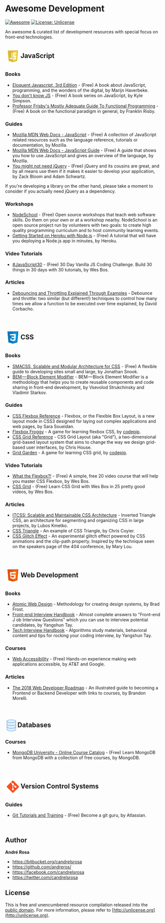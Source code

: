 # Awesome Development

[![Awesome](https://cdn.rawgit.com/sindresorhus/awesome/d7305f38d29fed78fa85652e3a63e154dd8e8829/media/badge.svg)](https://github.com/andreros/)
[![License: Unlicense](https://img.shields.io/badge/license-Unlicense-blue.svg)](http://unlicense.org/)

An awesome & curated list of development resources with special focus on front-end technologies.


<h2><img src="https://raw.githubusercontent.com/andreros/playground/master/awesome-development/img/javascript.png" width="50" align="absmiddle">JavaScript</h2>

### Books

- [Eloquent Javascript, 3rd Edition](http://eloquentjavascript.net/) - (Free) A book about JavaScript, programming, and the wonders 
of the digital, by Marijn Haverbeke.
- [You don't know JS](https://github.com/getify/You-Dont-Know-JS) - (Free) A book series on JavaScript, by Kyle Simpson.
- [Professor Frisby's Mostly Adequate Guide To Functional Programming](https://drboolean.gitbooks.io/mostly-adequate-guide-old/) -
(Free) A book on the functional paradigm in general, by Franklin Risby.

### Guides

- [Mozilla MDN Web Docs - JavaScript](https://developer.mozilla.org/en-US/docs/Web/JavaScript) - (Free) A collection of JavaScript related resources
such as the language reference, tutorials or documentation, by Mozilla.
- [Mozilla MDN Web Docs - JavaScript Guide](https://developer.mozilla.org/en-US/docs/Web/JavaScript/Guide) - (Free) A guide that shows you how to use 
JavaScript and gives an overview of the language, by Mozilla.
- [You might not need jQuery](http://youmightnotneedjquery.com/) - (Free) jQuery and its cousins are great, and by all means use them if it makes it 
easier to develop your application, by Zack Bloom and Adam Schwartz.

If you're developing a library on the other hand, please take a moment to consider if you actually need jQuery as a dependency.

### Workshops

- [NodeSchool](https://nodeschool.io/) - (Free) Open source workshops that teach web software skills. Do them on your own or at a workshop nearby. 
NodeSchool is an open source project run by volunteers with two goals: to create high quality programming curriculum and to host community learning events.
- [Getting Started on Heroku with Node.js](https://devcenter.heroku.com/articles/getting-started-with-nodejs#introduction) - (Free) A tutorial that will 
have you deploying a Node.js app in minutes, by Heroku.

### Video Tutorials

- [#JavaScript30](https://javascript30.com/) - (Free) 30 Day Vanilla JS Coding Challenge. Build 30 things in 30 days with 30 
tutorials, by Wes Bos.

### Articles

- [Debouncing and Throttling Explained Through Examples](https://css-tricks.com/debouncing-throttling-explained-examples/) - 
Debounce and throttle: two similar (but different!) techniques to control how many times we allow a function to be executed over
time explained, by David Corbacho.


<br>
<h2><img src="https://raw.githubusercontent.com/andreros/playground/master/awesome-development/img/css3.png" width="50" align="absmiddle">CSS</h2>

### Books

- [SMACSS, Scalable and Modular Architecture for CSS](https://smacss.com/book/) - (Free) A flexible guide to developing sites small 
and large, by Jonathan Snook.
- [BEM — Block Element Modifier](http://getbem.com/) - BEM — Block Element Modifier is a methodology that helps you to create reusable
components and code sharing in front-end development, by Vsevolod Strukchinsky and Vladimir Starkov.

### Guides

- [CSS Flexbox Reference](https://tympanus.net/codrops/css_reference/flexbox/) - Flexbox, or the Flexible Box Layout, is a new layout 
mode in CSS3 designed for laying out complex applications and web pages, by Sara Soueidan.
- [Flexbox Froggy](http://flexboxfroggy.com/) - A game for learning flexbox CSS, by [codepip](https://codepip.com/).
- [CSS Grid Reference](https://css-tricks.com/snippets/css/complete-guide-grid/) - CSS Grid Layout (aka "Grid"), a two-dimensional 
grid-based layout system that aims to change the way we design grid-based user interfaces, by Chris House.
- [Grid Garden](http://cssgridgarden.com/) - A game for learning CSS grid, by [codepip](https://codepip.com/).

### Video Tutorials

- [What the Flexbox?!](https://flexbox.io/) - (Free) A simple, free 20 video course that will help you master CSS Flexbox, by Wes Bos.
- [CSS Grid](https://cssgrid.io/) - (Free) Learn CSS Grid with Wes Bos in 25 pretty good videos, by Wes Bos.

### Articles

- [ITCSS: Scalable and Maintainable CSS Architecture](https://www.xfive.co/blog/itcss-scalable-maintainable-css-architecture/) - 
Inverted Triangle CSS, an architecture for segmenting and organizing CSS in large projects, by Lubos Kmetko.
- [CSS Triangle](https://css-tricks.com/snippets/css/css-triangle/) - An example of CSS Triangle, by Chris Coyier.
- [CSS Glitch Effect](https://tympanus.net/codrops/2017/12/21/css-glitch-effect/) - An experimental glitch effect powered by CSS animations and the 
clip-path property. Inspired by the technique seen on the speakers page of the 404 conference, by Mary Lou.


<br>
<h2><img src="https://raw.githubusercontent.com/andreros/playground/master/awesome-development/img/html5.png" width="50" align="absmiddle">Web Development</h2>

### Books

- [Atomic Web Design](http://bradfrost.com/blog/post/atomic-web-design/) - Methodology for creating design systems, by Brad Frost.
- [Front-end Interview Handbook](https://github.com/yangshun/front-end-interview-handbook) - Almost complete answers to "Front-end J
ob Interview Questions" which you can use to interview potential candidates, by Yangshun Tay.
- [Tech Interview Handbook](https://github.com/yangshun/tech-interview-handbook) - Algorithms study materials, behavioral content and 
tips for rocking your coding interview, by Yangshun Tay.

### Courses

- [Web Accessibility](https://eu.udacity.com/course/web-accessibility--ud891) - (Free) Hands-on experience making web applications
accessible, by AT&T and Google.

### Articles

- [The 2018 Web Developer Roadmap](https://codeburst.io/the-2018-web-developer-roadmap-826b1b806e8d) - An illustrated guide to becoming a
Frontend or Backend Developer with links to courses, by Brandon Morelli.


<br>
<h2><img src="https://raw.githubusercontent.com/andreros/playground/master/awesome-development/img/database.png" width="40" align="absmiddle">Databases</h2>

### Courses

- [MongoDB University - Online Course Catalog](https://university.mongodb.com/courses/catalog) - (Free) Learn MongoDB from MongoDB with a collection of
free courses, by MongoDB.


<br>
<h2><img src="https://raw.githubusercontent.com/andreros/playground/master/awesome-development/img/git.png" width="50" align="absmiddle">Version Control Systems</h2>

### Guides

- [Git Tutorials and Training](https://www.atlassian.com/git/tutorials) - (Free) Become a git guru, by Atlassian.


<br>

## Author

**André Rosa**

* <https://bitbucket.org/candrelsrosa>
* <https://github.com/andreros/>
* <https://facebook.com/candrelsrosa>
* <https://twitter.com/candrelsrosa>



## License

This is free and unencumbered resource compilation released into the [public domain](UNLICENSE.txt). For more information,
please refer to [http://unlicense.org](http://unlicense.org).
